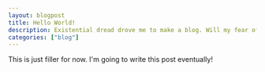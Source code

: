 ```yaml
---
layout: blogpost
title: Hello World!
description: Existential dread drove me to make a blog. Will my fear of failure kill it immediately?
categories: ["blog"]
---
```


This is just filler for now. I'm going to write this post eventually!